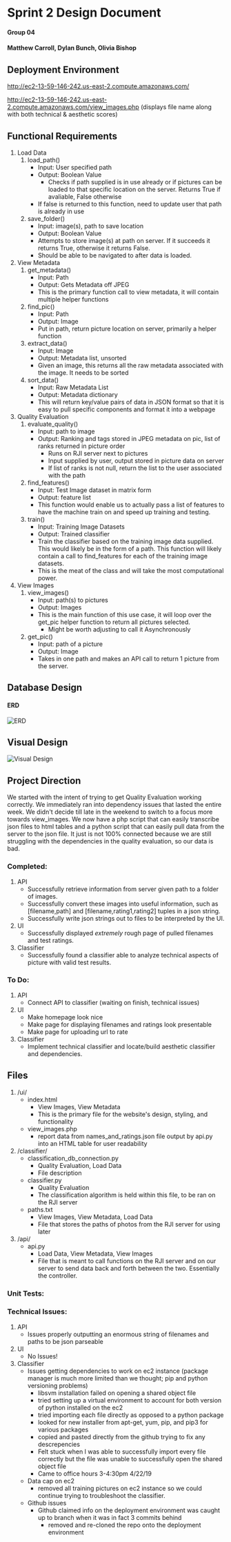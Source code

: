 # Sprint 2 Design Document
#### Group 04
#### Matthew Carroll, Dylan Bunch, Olivia Bishop


## Deployment Environment

http://ec2-13-59-146-242.us-east-2.compute.amazonaws.com/

http://ec2-13-59-146-242.us-east-2.compute.amazonaws.com/view_images.php (displays file name along with both technical & aesthetic scores)

## Functional Requirements

1. Load Data
    1. load\_path()
        * Input: User specified path
        * Output: Boolean Value
            * Checks if path supplied is in use already or if pictures can be loaded to that specific location on the server. Returns True if avaliable, False otherwise
        * If false is returned to this function, need to update user that path is already in use
    2. save_folder()
        * Input: image(s), path to save location
        * Output: Boolean Value
        * Attempts to store image(s) at path on server. If it succeeds it returns True, otherwise it returns False.
        * Should be able to be navigated to after data is loaded.
2. View Metadata
    1. get_metadata()
        * Input: Path
        * Output: Gets Metadata off JPEG
        * This is the primary function call to view metadata, it will contain multiple helper functions
    2. find_pic()
        * Input: Path
        * Output: Image
        * Put in path, return picture location on server, primarily a helper function
    2. extract_data()
        * Input: Image
        * Output: Metadata list, unsorted
        * Given an image, this returns all the raw metadata associated with the image. It needs to be sorted
    3. sort_data()
        * Input: Raw Metadata List
        * Output: Metadata dictionary
        * This will return key/value pairs of data in JSON format so that it is easy to pull specific components and format it into a webpage
3. Quality Evaluation
    1. evaluate\_quality()
        * Input: path to image
        * Output: Ranking and tags stored in JPEG metadata on pic, list of ranks returned in picture order
            * Runs on RJI server next to pictures
            * Input supplied by user, output stored in picture data on server
            * If list of ranks is not null, return the list to the user associated with the path
    2. find_features()
        * Input: Test Image dataset in matrix form
        * Output: feature list
        * This function would enable us to actually pass a list of features to have the machine train on and speed up training and testing.
    3. train()
        * Input: Training Image Datasets
        * Output: Trained classifier
        * Train the classifier based on the training image data supplied. This would likely be in the form of a path. This function will likely contain a call to find_features for each of the training image datasets.
        * This is the meat of the class and will take the most computational power.
4. View Images
    1. view\_images()
        * Input: path(s) to pictures
        * Output: Images
        * This is the main function of this use case, it will loop over the get_pic helper function to return all pictures selected.
            * Might be worth adjusting to call it Asynchronously
    2. get_pic()
        * Input: path of a picture
        * Output: Image
        * Takes in one path and makes an API call to return 1 picture from the server.	




## Database Design

#### ERD
![ERD](https://github.com/MJC598/RJI-Software-Engineering-Project/blob/master/Sprint1RJI_ERD.jpg "Sprint1_ERD")


## Visual Design
![Visual Design](https://github.com/MJC598/RJI-Software-Engineering-Project/blob/master/Visual_Design.jpg "Visual_Design")
## Project Direction
We started with the intent of trying to get Quality Evaluation working correctly. We immediately ran into dependency issues that lasted the entire week. We didn't decide till late in the weekend to switch to a focus more towards view_images. We now have a php script that can easily transcribe json files to html tables and a python script that can easily pull data from the server to the json file. It just is not 100% connected because we are still struggling with the dependencies in the quality evaluation, so our data is bad. 

### Completed:

1. API
    * Successfully retrieve information from server given path to a folder of images.
    * Successfully convert these images into useful information, such as [filename,path] and [filename,rating1,rating2] tuples in a json string.
    * Successfully write json strings out to files to be interpreted by the UI.
2. UI
    * Successfully displayed _extremely_ rough page of pulled filenames and test ratings.
3. Classifier
    * Successfully found a classifier able to analyze technical aspects of picture with valid test results.

### To Do:

1. API
    * Connect API to classifier (waiting on finish, technical issues)
2. UI
    * Make homepage look nice
    * Make page for displaying filenames and ratings look presentable
    * Make page for uploading url to rate
3. Classifier
    * Implement technical classifier and locate/build aesthetic classifier and dependencies.

## Files

1. /ui/
    * index.html
        * View Images, View Metadata
        * This is the primary file for the website's design, styling, and functionality
    * view_images.php
        * report data from names_and_ratings.json file output by api.py into an HTML table for user readability
2. /classifier/
    * classification\_db\_connection.py
        * Quality Evaluation, Load Data
        * File description
    * classifier.py
        * Quality Evaluation
        * The classification algorithm is held within this file, to be ran on the RJI server
    * paths.txt
        * View Images, View Metadata, Load Data
        * File that stores the paths of photos from the RJI server for using later
3. /api/
    * api.py
        * Load Data, View Metadata, View Images
        * File that is meant to call functions on the RJI server and on our server to send data back and forth between the two. Essentially the controller.

### Unit Tests:


### Technical Issues:

1. API
    * Issues properly outputting an enormous string of filenames and paths to be json parseable
2. UI
    * No Issues!
3. Classifier
    * Issues getting dependencies to work on ec2 instance (package manager is much more limited than we thought; pip and python versioning problems)
        * libsvm installation failed on opening a shared object file
        * tried setting up a virtual environment to account for both version of python installed on the ec2
        * tried importing each file directly as opposed to a python package
        * looked for new installer from apt-get, yum, pip, and pip3 for various packages
        * copied and pasted directly from the github trying to fix any descrepencies
        * Felt stuck when I was able to successfully import every file correctly but the file was unable to successfully open the shared object file
        * Came to office hours 3-4:30pm 4/22/19
    * Data cap on ec2
        * removed all training pictures on ec2 instance so we could continue trying to troubleshoot the classifier.
    * Github issues
        * Github claimed info on the deployment environment was caught up to branch when it was in fact 3 commits behind
            * removed and re-cloned the repo onto the deployment environment

